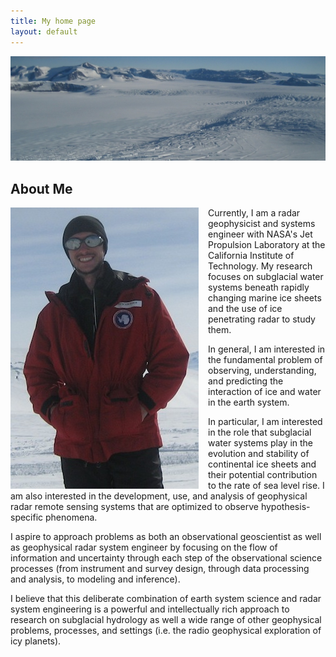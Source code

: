 ```yaml
---
title: My home page
layout: default
---
```


![Alt text](/images/ice.jpg)

## About Me

<div style="float: left;margin:0px 15px 0px 0px;"><img src="/images/picture.jpg" /> </div>

Currently, I am a radar geophysicist and systems engineer with NASA's Jet Propulsion Laboratory at the California Institute of Technology.  My research focuses on subglacial water systems beneath rapidly changing marine ice sheets and the use of ice penetrating radar to study them.  

In general, I am interested in the fundamental problem of observing, understanding, and predicting the interaction of ice and water in the earth system.  

In particular, I am interested in the role that subglacial water systems play in the evolution and stability of continental ice sheets and their potential contribution to the rate of sea level rise. I am also interested in the development, use, and analysis of geophysical radar remote sensing systems that are optimized to observe hypothesis-specific phenomena.  

I aspire to approach problems as both an observational geoscientist as well as geophysical radar system engineer by focusing on the flow of information and uncertainty through each step of the observational science processes (from instrument and survey design, through data processing and analysis, to modeling and inference). 

I believe that this deliberate combination of earth system science and radar system engineering is a powerful and intellectually rich approach to research on subglacial hydrology as well a wide range of other geophysical problems, processes, and settings (i.e. the radio geophysical exploration of icy planets).